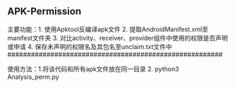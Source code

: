 ## APK-Permission

主要功能：1. 使用Apktool反编译apk文件
         2. 提取AndroidManifest.xml至manifest文件夹
         3. 对比activity、receiver、provider组件中使用的权限是否声明或申请
         4. 保存未声明的权限名及其包名至unclaim.txt文件中
#######################################################

使用方法：1.将该代码和所有apk文件放在同一目录
         2. python3 Analysis_perm.py
